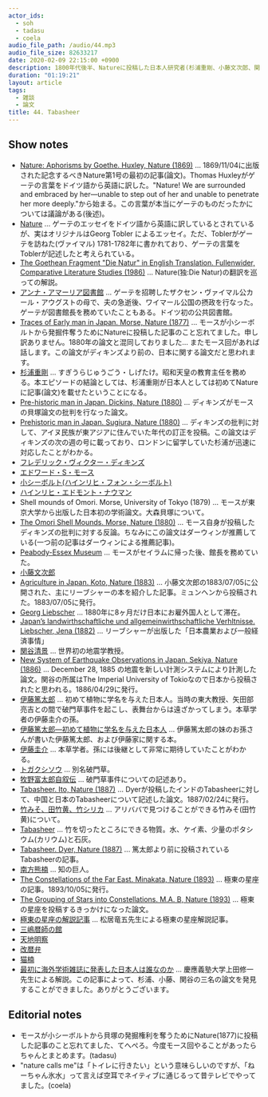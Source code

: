 ```yaml
---
actor_ids:
  - soh
  - tadasu
  - coela
audio_file_path: /audio/44.mp3
audio_file_size: 82633217
date: 2020-02-09 22:15:00 +0900
description: 1800年代後半、Natureに投稿した日本人研究者(杉浦重剛、小藤文次郎、関谷清景、伊藤篤太郎、南方熊楠)について話しました。
duration: "01:19:21"
layout: article
tags: 
  - 雑談
  - 論文
title: 44. Tabasheer
---
```


## Show notes
- [Nature: Aphorisms by Goethe. Huxley, Nature (1869)](https://www.nature.com/articles/001009a0) ... 1869/11/04に出版された記念するべきNature第1号の最初の記事(論文)。Thomas Huxleyがゲーテの言葉をドイツ語から英語に訳した。"Nature! We are surrounded and embraced by her—unable to step out of her and unable to penetrate her more deeply."から始まる。この言葉が本当にゲーテのものだったかについては議論がある(後述)。
- [Nature](https://en.wikipedia.org/wiki/Nature_(Tobler_essay)) ... ゲーテのエッセイをドイツ語から英語に訳しているとされているが、実はオリジナルはGeorg Tobler によるエッセイ。ただ、Toblerがゲーテを訪ねた(ヴァイマル) 1781-1782年に書かれており、ゲーテの言葉をToblerが記述したと考えられている。
- [The Goethean Fragment "Die Natur" in English Translation. Fullenwider, Comparative Literature Studies (1986)](https://www.jstor.org/stable/40246622?seq=1) ... Nature(独:Die Natur)の翻訳を巡っての解説。
- [アンナ・アマーリア図書館](https://worldheritagesite.xyz/contents/anna-amalia/) ... ゲーテを招聘したザクセン・ヴァイマル公カール・アウグストの母で、夫の急逝後、ワイマール公国の摂政を行なった。ゲーテが図書館長を務めていたこともある。ドイツ初の公共図書館。
- [Traces of Early man in Japan. Morse, Nature (1877)](https://www.nature.com/articles/017089a0) ... モースが小シーボルトから発掘件奪うためにNatureに投稿した記事のこと忘れてました。申し訳ありません。1880年の論文と混同しておりました... またモース回があれば話します。この論文がディキンズより前の、日本に関する論文だと思われます。
- [杉浦重剛](https://ja.wikipedia.org/wiki/%E6%9D%89%E6%B5%A6%E9%87%8D%E5%89%9B) ... すぎうらじゅうごう・しげたけ。昭和天皇の教育主任を務める。本エピソードの結論としては、杉浦重剛が日本人としては初めてNatureに記事(論文)を載せたということになる。
- [Pre-historic man in Japan. Dickins, Nature (1880)](https://www.nature.com/articles/021350a0) ... ディキンズがモースの貝塚論文の批判を行なった論文。
- [Prehistoric man in Japan. Sugiura, Nature (1880)](https://www.nature.com/articles/021371a0) ... ディキンズの批判に対して、アイヌ民族が東アジアに住んでいた年代の訂正を投稿。この論文はディキンズの次の週の号に載っており、ロンドンに留学していた杉浦が迅速に対応したことがわかる。
- [フレデリック・ヴィクター・ディキンズ](https://ja.wikipedia.org/wiki/%E3%83%95%E3%83%AC%E3%83%87%E3%83%AA%E3%83%83%E3%82%AF%E3%83%BB%E3%83%B4%E3%82%A3%E3%82%AF%E3%82%BF%E3%83%BC%E3%83%BB%E3%83%87%E3%82%A3%E3%82%AD%E3%83%B3%E3%82%BA)
- [エドワード・S・モース](https://ja.wikipedia.org/wiki/%E3%82%A8%E3%83%89%E3%83%AF%E3%83%BC%E3%83%89%E3%83%BBS%E3%83%BB%E3%83%A2%E3%83%BC%E3%82%B9)
- [小シーボルト(ハインリヒ・フォン・シーボルト)](https://ja.wikipedia.org/wiki/%E3%83%8F%E3%82%A4%E3%83%B3%E3%83%AA%E3%83%92%E3%83%BB%E3%83%95%E3%82%A9%E3%83%B3%E3%83%BB%E3%82%B7%E3%83%BC%E3%83%9C%E3%83%AB%E3%83%88)
- [ハインリヒ・エドモント・ナウマン](https://ja.wikipedia.org/wiki/%E3%83%8F%E3%82%A4%E3%83%B3%E3%83%AA%E3%83%83%E3%83%92%E3%83%BB%E3%82%A8%E3%83%89%E3%83%A0%E3%83%B3%E3%83%88%E3%83%BB%E3%83%8A%E3%82%A6%E3%83%9E%E3%83%B3)
- Shell mounds of Omori. Morse, University of Tokyo (1879) ... モースが東京大学から出版した日本初の学術論文。大森貝塚について。
- [The Omori Shell Mounds. Morse, Nature (1880)](https://www.nature.com/articles/021561c0) ... モース自身が投稿したディキンズの批判に対する反論。ちなみにこの論文はダーウィンが推薦している(一つ前の記事はダーウィンによる推薦記事)。
- [Peabody-Essex Museum](https://www.pem.org/) ... モースがセイラムに帰った後、館長を務めていた。
- [小藤文次郎](https://ja.wikipedia.org/wiki/%E5%B0%8F%E8%97%A4%E6%96%87%E6%AC%A1%E9%83%8E)
- [Agriculture in Japan. Koto, Nature (1883)](https://www.nature.com/articles/028231a0) ... 小藤文次郎の1883/07/05に公開された、主にリーブシャーの本を紹介した記事。ミュンヘンから投稿された。1883/07/05に発行。
- [Georg Liebscher](https://de.wikipedia.org/wiki/Georg_Liebscher) ... 1880年に8ヶ月だけ日本にお雇外国人として滞在。
- [Japan’s landwirthschaftliche und allgemeinwirthschaftliche Verhltnisse. Liebscher, Jena (1882)](https://archive.org/details/japanslandwirths00lieb/page/n4/mode/2up) ... リーブシャーが出版した「日本農業および一般経済事情」
- [関谷清景](https://ja.wikipedia.org/wiki/%E9%96%A2%E8%B0%B7%E6%B8%85%E6%99%AF) ... 世界初の地震学教授。
- [New System of Earthquake Observations in Japan. Sekiya, Nature (1886)](https://www.nature.com/articles/033603c0) ... December 28, 1885 の地震を新しい計測システムにより計測した論文。関谷の所属はThe Imperial University of Tokioなので日本から投稿されたと思われる。1886/04/29に発行。
- [伊藤篤太郎](https://ja.wikipedia.org/wiki/%E4%BC%8A%E8%97%A4%E7%AF%A4%E5%A4%AA%E9%83%8E) ... 初めて植物に学名を与えた日本人。当時の東大教授、矢田部亮吉との間で破門草事件を起こし、表舞台からは遠ざかってしまう。本草学者の伊藤圭介の孫。
- [伊藤篤太郎―初めて植物に学名を与えた日本人](https://www.amazon.co.jp/dp/4896949641/?tag=researchatf04-22) ... 伊藤篤太郎の妹のお孫さんが書いた伊藤篤太郎、および伊藤家に関する本。
- [伊藤圭介](https://ja.wikipedia.org/wiki/%E4%BC%8A%E8%97%A4%E5%9C%AD%E4%BB%8B_(%E7%90%86%E5%AD%A6%E5%8D%9A%E5%A3%AB)) ... 本草学者。孫には後継として非常に期待していたことがわかる。
- [トガクシソウ](https://ja.wikipedia.org/wiki/%E3%83%88%E3%82%AC%E3%82%AF%E3%82%B7%E3%82%BD%E3%82%A6) ... 別名破門草。
- [牧野富太郎自叙伝](https://www.aozora.gr.jp/cards/001266/files/55789_52788.html) ... 破門草事件についての記述あり。
- [Tabasheer. Ito, Nature (1887)](https://www.nature.com/articles/035462c0) ... Dyerが投稿したインドのTabasheerに対して、中国と日本のTabasheerについて記述した論文。1887/02/24に発行。
- [竹みそ、田竹黄、竹シリカ](https://chinese.alibaba.com/product-detail/Tian-Zhu-Huang-Chinese-Herb-Medicine-60500594275.html) ... アリババで見つけることができる竹みそ(田竹黄)について。
- [Tabasheer](https://en.wikipedia.org/wiki/Tabasheer) ... 竹を切ったところにできる物質。水、ケイ素、少量のポタシウム(カリウム)と石灰。
- [Tabasheer. Dyer, Nature (1887)](https://www.nature.com/articles/035396a0) ... 篤太郎より前に投稿されているTabasheerの記事。
- [南方熊楠](https://ja.wikipedia.org/wiki/%E5%8D%97%E6%96%B9%E7%86%8A%E6%A5%A0) ... 知の巨人。
- [The Constellations of the Far East. Minakata, Nature (1893)](https://www.nature.com/articles/048541b0) ... 極東の星座の記事。1893/10/05に発行。
- [The Grouping of Stars into Constellations. M.A. B, Nature (1893)](https://www.nature.com/articles/048370d0) ... 極東の星座を投稿するきっかけになった論文。
- [極東の星座の解説記事](http://www.aikis.or.jp/~kumagusu/books/jiten_matsui_ch3.html) ... 松居竜五先生による極東の星座解説記事。
- [三嶋暦師の館](https://www.city.mishima.shizuoka.jp/kanko_content006484.html)
- [天地明察](https://ja.wikipedia.org/wiki/%E5%A4%A9%E5%9C%B0%E6%98%8E%E5%AF%9F)
- [改暦弁](https://ja.wikipedia.org/wiki/%E6%94%B9%E6%9A%A6%E5%BC%81)
- [猫楠](https://www.amazon.co.jp/dp/B00U24A6D0/?tag=researchatf04-22)
- [最初に海外学術雑誌に発表した日本人は誰なのか](http://user.keio.ac.jp/~ueda/papers/journal2011.pdf) ... 慶應義塾大学上田修一先生による解説。この記事によって、杉浦、小藤、関谷の三名の論文を発見することができました。ありがとうございます。

## Editorial notes
- モースが小シーボルトから貝塚の発掘権利を奪うためにNature(1877)に投稿した記事のこと忘れてました、てへぺろ。今度モース回やることがあったらちゃんとまとめます。(tadasu)
- "nature calls me"は「トイレに行きたい」という意味らしいのですが、「ねーちゃん氷水」って言えば空耳でネイティブに通じるって昔テレビでやってました。(coela)

